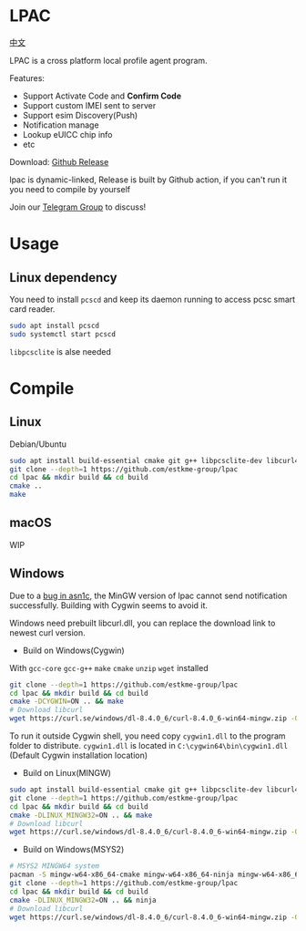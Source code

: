 # LPAC

[中文](README.md)

LPAC is a cross platform local profile agent program.

Features:
- Support Activate Code and **Confirm Code**
- Support custom IMEI sent to server
- Support esim Discovery(Push)
- Notification manage
- Lookup eUICC chip info
- etc

Download: 
[Github Release](https://github.com/estkme-group/lpac/releases/latest)

lpac is dynamic-linked, Release is built by Github action, if you can't run it you need to compile by yourself

Join our [Telegram Group](https://t.me/estkme) to discuss!

# Usage

## Linux dependency
You need to install `pcscd` and keep its daemon running to access pcsc smart card reader.
```bash
sudo apt install pcscd
sudo systemctl start pcscd
```

`libpcsclite` is alse needed


# Compile

## Linux
Debian/Ubuntu
```bash
sudo apt install build-essential cmake git g++ libpcsclite-dev libcurl4-openssl-dev
git clone --depth=1 https://github.com/estkme-group/lpac
cd lpac && mkdir build && cd build 
cmake .. 
make
```

## macOS

WIP

## Windows

Due to a [bug in asn1c](https://github.com/vlm/asn1c/issues/196), the MinGW version of lpac cannot send notification successfully. Building with Cygwin seems to avoid it.

Windows need prebuilt libcurl.dll, you can replace the download link to newest curl version.

- Build on Windows(Cygwin)

With `gcc-core` `gcc-g++` `make` `cmake` `unzip` `wget` installed

```bash
git clone --depth=1 https://github.com/estkme-group/lpac
cd lpac && mkdir build && cd build
cmake -DCYGWIN=ON .. && make
# Download libcurl
wget https://curl.se/windows/dl-8.4.0_6/curl-8.4.0_6-win64-mingw.zip -O curl.zip && unzip curl.zip && mv curl-8.4.0_6-win64-mingw/bin/libcurl-x64.dll output/libcurl.dll
```
To run it outside Cygwin shell, you need copy `cygwin1.dll` to the program folder to distribute.
`cygwin1.dll` is located in `C:\cygwin64\bin\cygwin1.dll` (Default Cygwin installation location)

- Build on Linux(MINGW)

```bash
sudo apt install build-essential cmake git g++ libpcsclite-dev libcurl4-openssl-dev gcc-mingw-w64 g++-mingw-w64
git clone --depth=1 https://github.com/estkme-group/lpac
cd lpac && mkdir build && cd build
cmake -DLINUX_MINGW32=ON .. && make
# Download libcurl
wget https://curl.se/windows/dl-8.4.0_6/curl-8.4.0_6-win64-mingw.zip -O curl.zip && unzip curl.zip && mv curl-8.4.0_6-win64-mingw/bin/libcurl-x64.dll output/libcurl.dll
```

- Build on Windows(MSYS2)

```bash
# MSYS2 MINGW64 system
pacman -S mingw-w64-x86_64-cmake mingw-w64-x86_64-ninja mingw-w64-x86_64-gcc
git clone --depth=1 https://github.com/estkme-group/lpac
cd lpac && mkdir build && cd build
cmake -DLINUX_MINGW32=ON .. && ninja
# Download libcurl
wget https://curl.se/windows/dl-8.4.0_6/curl-8.4.0_6-win64-mingw.zip -O curl.zip && unzip curl.zip && mv curl-8.4.0_6-win64-mingw/bin/libcurl-x64.dll output/libcurl.dll
```
